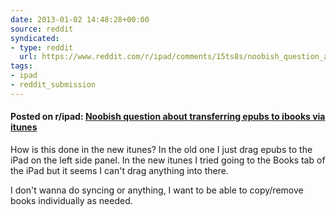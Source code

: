 ```yaml
---
date: 2013-01-02 14:48:28+00:00
source: reddit
syndicated:
- type: reddit
  url: https://www.reddit.com/r/ipad/comments/15ts8s/noobish_question_about_transferring_epubs_to/
tags:
- ipad
- reddit_submission
---
```


#### Posted on r/ipad: [Noobish question about transferring epubs to ibooks via itunes](https://www.reddit.com/r/ipad/comments/15ts8s/noobish_question_about_transferring_epubs_to/)

How is this done in the new itunes? In the old one I just drag epubs to the iPad on the left side panel. In the new itunes I tried going to the Books tab of the iPad but it seems I can't drag anything into there.

I don't wanna do syncing or anything, I want to be able to copy/remove books individually as needed.